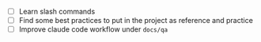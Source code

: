 - [ ] Learn slash commands
- [ ] Find some best practices to put in the project as reference and practice
- [ ] Improve claude code workflow under `docs/qa`
